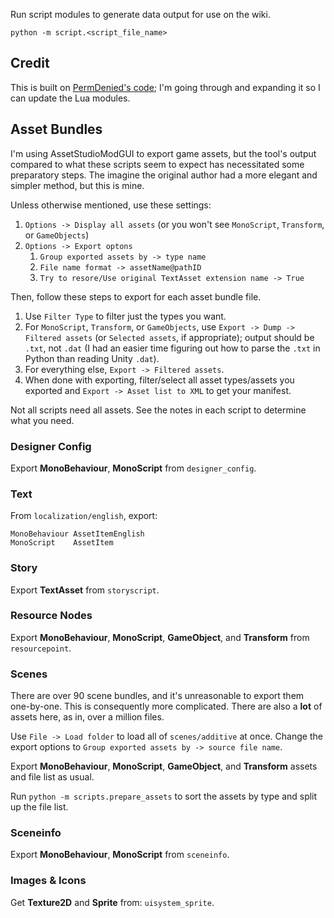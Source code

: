 Run script modules to generate data output for use on the wiki.

```
python -m script.<script_file_name>
```

## Credit

This is built on [PermDenied's code](https://github.com/cruiseliu/sandrock-scripts); I'm going through and expanding it so I can update the Lua modules.

## Asset Bundles

I'm using AssetStudioModGUI to export game assets, but the tool's output compared to what these scripts seem to expect has necessitated some preparatory steps. The imagine the original author had a more elegant and simpler method, but this is mine.

Unless otherwise mentioned, use these settings:

1. `Options -> Display all assets` (or you won't see `MonoScript`, `Transform`, or `GameObjects`)
1. `Options -> Export optons`
    1. `Group exported assets by -> type name`
    1. `File name format -> assetName@pathID`
    1. `Try to resore/Use original TextAsset extension name -> True`

Then, follow these steps to export for each asset bundle file.

1. Use `Filter Type` to filter just the types you want.
1. For `MonoScript`, `Transform`, or `GameObjects`, use `Export -> Dump -> Filtered assets` (or `Selected assets`, if appropriate); output should be `.txt`, not `.dat` (I had an easier time figuring out how to parse the `.txt` in Python than reading Unity `.dat`).
1. For everything else, `Export -> Filtered assets`.
1. When done with exporting, filter/select all asset types/assets you exported and `Export -> Asset list to XML` to get your manifest.

Not all scripts need all assets. See the notes in each script to determine what you need.

### Designer Config

Export **MonoBehaviour**, **MonoScript** from `designer_config`.

### Text

From `localization/english`, export:

```
MonoBehaviour AssetItemEnglish
MonoScript    AssetItem
```

### Story

Export **TextAsset** from `storyscript`.

### Resource Nodes

Export **MonoBehaviour**, **MonoScript**, **GameObject**, and **Transform** from `resourcepoint`.

### Scenes

There are over 90 scene bundles, and it's unreasonable to export them one-by-one. This is consequently more complicated. There are also a **lot** of assets here, as in, over a million files.

Use `File -> Load folder` to load all of `scenes/additive` at once. Change the export options to `Group exported assets by -> source file name`.

Export **MonoBehaviour**, **MonoScript**, **GameObject**, and **Transform** assets and file list as usual.

Run `python -m scripts.prepare_assets` to sort the assets by type and split up the file list.

### Sceneinfo

Export **MonoBehaviour**, **MonoScript** from `sceneinfo`.

### Images & Icons

Get **Texture2D** and **Sprite** from: `uisystem_sprite`.

